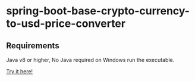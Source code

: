 # spring-boot-base-crypto-currency-to-usd-price-converter


Requirements
------------
Java v8 or higher, No Java required on Windows run the executable.

<a href="https://base-crypto-to-usd-converter.herokuapp.com/">Try it here!</a>
